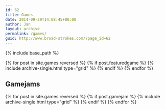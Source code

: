 ```yaml
---
id: 62
title: Games
date: 2014-09-29T14:08:45+00:00
author: Jan
layout: archive
permalink: /games/
guid: http://www.broad-strokes.com/?page_id=62
---
```


{% include base_path %}

<div class="grid__wrapper">
  {% for post in site.games reversed %}
    {% if post.featuredgame %}
      {% include archive-single.html type="grid" %}
    {% endif %}
  {% endfor %}
</div>

<h2>Gamejams</h2>

<div class="grid__wrapper">
  {% for post in site.games reversed %}
    {% if post.gamejam %}
      {% include archive-single.html type="grid" %}
    {% endif %}
  {% endfor %}
</div>